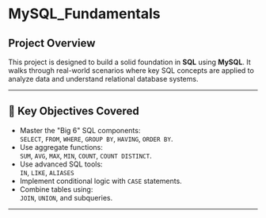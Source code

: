 # **MySQL_Fundamentals**

##  Project Overview

This  project is designed to build a solid foundation in **SQL** using **MySQL**. It walks through real-world scenarios where key SQL concepts are applied to analyze data and understand relational database systems.

---

## 🧠 Key Objectives Covered

- Master the "Big 6" SQL components:  
  `SELECT`, `FROM`, `WHERE`, `GROUP BY`, `HAVING`, `ORDER BY`.
- Use aggregate functions:  
  `SUM`, `AVG`, `MAX`, `MIN`, `COUNT`, `COUNT DISTINCT`.
- Use advanced SQL tools:  
  `IN`, `LIKE`, `ALIASES` 
- Implement conditional logic with `CASE` statements.
- Combine tables using:  
  `JOIN`, `UNION`, and subqueries.

---
